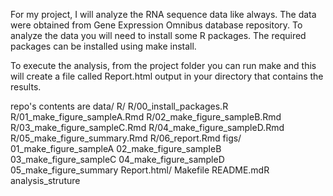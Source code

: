 For my project, I will analyze the RNA sequence data like always. The data were obtained from Gene Expression Omnibus database repository.
To analyze the data you will need to install some R packages. The required packages can be installed using make install.

To execute the analysis, from the project folder you can run make and this will create a file called Report.html output in your directory that contains the results.

repo's contents are 
    data/
    R/
      R/00_install_packages.R
      R/01_make_figure_sampleA.Rmd
      R/02_make_figure_sampleB.Rmd
      R/03_make_figure_sampleC.Rmd
      R/04_make_figure_sampleD.Rmd
      R/05_make_figure_summary.Rmd
      R/06_report.Rmd
    figs/
      01_make_figure_sampleA
      02_make_figure_sampleB
      03_make_figure_sampleC
      04_make_figure_sampleD
      05_make_figure_summary
    Report.html/
    Makefile
    README.mdR 
    analysis_struture
